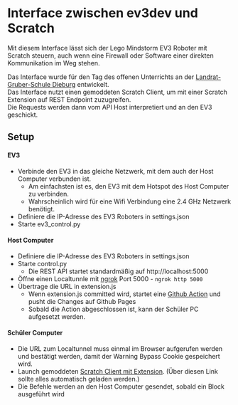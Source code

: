# Interface zwischen ev3dev und Scratch
Mit diesem Interface lässt sich der Lego Mindstorm EV3 Roboter mit Scratch steuern, auch wenn eine Firewall oder Software einer direkten Kommunikation im Weg stehen.

Das Interface wurde für den Tag des offenen Unterrichts an der [Landrat-Gruber-Schule Dieburg](https://lgs-dieburg.de) entwickelt.  
Das Interface nutzt einen gemoddeten Scratch Client, um mit einer Scratch Extension auf REST Endpoint zuzugreifen.  
Die Requests werden dann vom API Host interpretiert und an den EV3 geschickt.

## Setup

#### EV3
- Verbinde den EV3 in das gleiche Netzwerk, mit dem auch der Host Computer verbunden ist.
  - Am einfachsten ist es, den EV3 mit dem Hotspot des Host Computer zu verbinden.  
  - Wahrscheinlich wird für eine Wifi Verbindung eine 2.4 GHz Netzwerk benötigt. 
- Definiere die IP-Adresse des EV3 Roboters in settings.json
- Starte ev3_control.py

#### Host Computer
- Definiere die IP-Adresse des EV3 Roboters in settings.json
- Starte control.py
  - Die REST API startet standardmäßig auf http://localhost:5000
- Öffne einen Localtunnle mit [ngrok](https://ngrok.com) Port 5000 - `ngrok http 5000`
- Übertrage die URL in extension.js
  - Wenn extension.js committed wird, startet eine [Github Action](https://github.com/milantheiss/ev3-scratch-interface/actions/workflows/pages/pages-build-deployment) und pusht die Changes auf Github Pages
  - Sobald die Action abgeschlossen ist, kann der Schüler PC aufgesetzt werden.

#### Schüler Computer
- Die URL zum Localtunnel muss einmal im Browser aufgerufen werden und bestätigt werden, damit der Warning Bypass Cookie gespeichert wird.
- Launch gemoddeten [Scratch Client mit Extension](https://sheeptester.github.io/scratch-gui/?url=https://milantheiss.github.io/ev3-scratch-interface/extension.js). (Über diesen Link sollte alles automatisch geladen werden.)
- Die Befehle werden an den Host Computer gesendet, sobald ein Block ausgeführt wird 